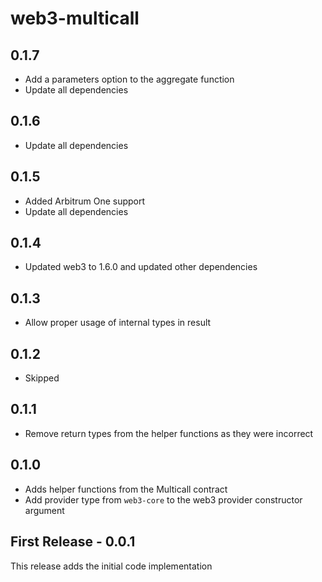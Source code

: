 # web3-multicall

## 0.1.7

- Add a parameters option to the aggregate function
- Update all dependencies

## 0.1.6

- Update all dependencies

## 0.1.5

- Added Arbitrum One support
- Update all dependencies

## 0.1.4

- Updated web3 to 1.6.0 and updated other dependencies

## 0.1.3

- Allow proper usage of internal types in result

## 0.1.2

- Skipped

## 0.1.1

- Remove return types from the helper functions as they were incorrect

## 0.1.0

- Adds helper functions from the Multicall contract
- Add provider type from `web3-core` to the web3 provider constructor argument

## First Release - 0.0.1

This release adds the initial code implementation
